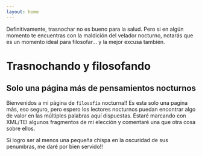 ```yaml
---
layout: home
---
```


Definitivamente, trasnochar no es bueno para la salud. 
Pero si en algún momento te encuentras con la maldición del velador nocturno, 
notarás que es un momento ideal para filosofar... 
y la mejor excusa también.

# Trasnochando y filosofando

## Solo una página más de pensamientos nocturnos

Bienvenidos a mi página de `filosofía` nocturna!! Es esta solo una pagina más, eso seguro, pero espero los lectores nocturnos puedan encontrar algo de valor en
las múltiples palabras aquí dispuestas. Estaré marcando con XML/TEI algunos fragmentos de mi elección y comentaré una que otra cosa sobre ellos.

Si logro ser al menos una pequeña chispa en la oscuridad de sus penumbras, me daré por bien servido!!



